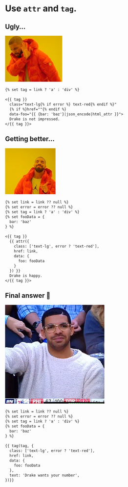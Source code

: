 # Use `attr` and `tag`.

## Ugly…

![](resources/nope.jpg)

<!-- {% raw %} -->

```twig
{% set tag = link ? 'a' : 'div' %}

<{{ tag }}
  class="text-lg{% if error %} text-red{% endif %}"
  {% if %}href=""{% endif %}
  data-foo="{{ {bar: 'baz'}|json_encode|html_attr }}">
  Drake is not impressed.
</{{ tag }}>
```

<!-- {% endraw %}) -->

## Getting better…

![](resources/yep.jpg)

<!-- {% raw %} -->

```twig
{% set link = link ?? null %}
{% set error = error ?? null %}
{% set tag = link ? 'a' : 'div' %}
{% set fooData = {
  bar: 'baz'
} %}

<{{ tag }}
  {{ attr({
    class: ['text-lg', error ? 'text-red'],
    href: link,
    data: {
      foo: fooData
    }
  }) }}
  Drake is happy.
</{{ tag }}>
```

<!-- {% endraw %}) -->

## Final answer 💯

![](resources/clap.gif)

<!-- {% raw %} -->

```twig
{% set link = link ?? null %}
{% set error = error ?? null %}
{% set tag = link ? 'a' : 'div' %}
{% set fooData = {
  bar: 'baz'
} %}

{{ tag(tag, {
  class: ['text-lg', error ? 'text-red'],
  href: link,
  data: {
    foo: fooData
  },
  text: 'Drake wants your number',
})}}
```

<!-- {% endraw %}) -->
